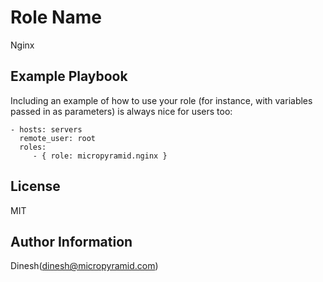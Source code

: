 Role Name
========

Nginx

Example Playbook
-------------------------

Including an example of how to use your role (for instance, with variables passed in as parameters) is always nice for users too:

    - hosts: servers
      remote_user: root
      roles:
         - { role: micropyramid.nginx }

License
-------

MIT

Author Information
------------------

Dinesh(dinesh@micropyramid.com)
